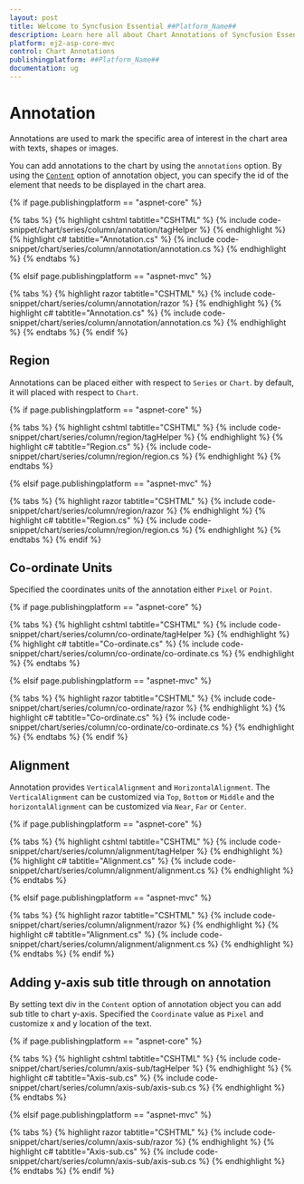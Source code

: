 ```yaml
---
layout: post
title: Welcome to Syncfusion Essential ##Platform_Name##
description: Learn here all about Chart Annotations of Syncfusion Essential ##Platform_Name## widgets based on HTML5 and jQuery.
platform: ej2-asp-core-mvc
control: Chart Annotations
publishingplatform: ##Platform_Name##
documentation: ug
---
```



# Annotation

Annotations are used to mark the specific area of interest in the chart area with texts, shapes or images.

<!-- markdownlint-disable MD033 -->

You can add annotations to the chart by using the <code>annotations</code> option. By using the
[`Content`](https://help.syncfusion.com/cr/aspnetcore-js2/Syncfusion.EJ2.Charts.ChartAnnotation.html#Syncfusion_EJ2_Charts_ChartAnnotation_Content) option of annotation object, you can specify
the id of the element that needs to be displayed in the chart area.

{% if page.publishingplatform == "aspnet-core" %}

{% tabs %}
{% highlight cshtml tabtitle="CSHTML" %}
{% include code-snippet/chart/series/column/annotation/tagHelper %}
{% endhighlight %}
{% highlight c# tabtitle="Annotation.cs" %}
{% include code-snippet/chart/series/column/annotation/annotation.cs %}
{% endhighlight %}
{% endtabs %}

{% elsif page.publishingplatform == "aspnet-mvc" %}

{% tabs %}
{% highlight razor tabtitle="CSHTML" %}
{% include code-snippet/chart/series/column/annotation/razor %}
{% endhighlight %}
{% highlight c# tabtitle="Annotation.cs" %}
{% include code-snippet/chart/series/column/annotation/annotation.cs %}
{% endhighlight %}
{% endtabs %}
{% endif %}



## Region

Annotations can be placed either with respect to `Series` or `Chart`. by default, it will placed with respect
to `Chart`.

{% if page.publishingplatform == "aspnet-core" %}

{% tabs %}
{% highlight cshtml tabtitle="CSHTML" %}
{% include code-snippet/chart/series/column/region/tagHelper %}
{% endhighlight %}
{% highlight c# tabtitle="Region.cs" %}
{% include code-snippet/chart/series/column/region/region.cs %}
{% endhighlight %}
{% endtabs %}

{% elsif page.publishingplatform == "aspnet-mvc" %}

{% tabs %}
{% highlight razor tabtitle="CSHTML" %}
{% include code-snippet/chart/series/column/region/razor %}
{% endhighlight %}
{% highlight c# tabtitle="Region.cs" %}
{% include code-snippet/chart/series/column/region/region.cs %}
{% endhighlight %}
{% endtabs %}
{% endif %}



## Co-ordinate Units

Specified the coordinates units of the annotation either `Pixel` or `Point`.

{% if page.publishingplatform == "aspnet-core" %}

{% tabs %}
{% highlight cshtml tabtitle="CSHTML" %}
{% include code-snippet/chart/series/column/co-ordinate/tagHelper %}
{% endhighlight %}
{% highlight c# tabtitle="Co-ordinate.cs" %}
{% include code-snippet/chart/series/column/co-ordinate/co-ordinate.cs %}
{% endhighlight %}
{% endtabs %}

{% elsif page.publishingplatform == "aspnet-mvc" %}

{% tabs %}
{% highlight razor tabtitle="CSHTML" %}
{% include code-snippet/chart/series/column/co-ordinate/razor %}
{% endhighlight %}
{% highlight c# tabtitle="Co-ordinate.cs" %}
{% include code-snippet/chart/series/column/co-ordinate/co-ordinate.cs %}
{% endhighlight %}
{% endtabs %}
{% endif %}



## Alignment

Annotation provides `VerticalAlignment` and `HorizontalAlignment`. The `VerticalAlignment` can be customized
via `Top`, `Bottom` or `Middle` and the `horizontalAlignment` can be customized via `Near`, `Far` or `Center`.

{% if page.publishingplatform == "aspnet-core" %}

{% tabs %}
{% highlight cshtml tabtitle="CSHTML" %}
{% include code-snippet/chart/series/column/alignment/tagHelper %}
{% endhighlight %}
{% highlight c# tabtitle="Alignment.cs" %}
{% include code-snippet/chart/series/column/alignment/alignment.cs %}
{% endhighlight %}
{% endtabs %}

{% elsif page.publishingplatform == "aspnet-mvc" %}

{% tabs %}
{% highlight razor tabtitle="CSHTML" %}
{% include code-snippet/chart/series/column/alignment/razor %}
{% endhighlight %}
{% highlight c# tabtitle="Alignment.cs" %}
{% include code-snippet/chart/series/column/alignment/alignment.cs %}
{% endhighlight %}
{% endtabs %}
{% endif %}



## Adding y-axis sub title through on annotation

By setting text div in the `Content` option of annotation object you can add sub title to chart y-axis. Specified the
`Coordinate` value as `Pixel` and customize x and y location of the text.

{% if page.publishingplatform == "aspnet-core" %}

{% tabs %}
{% highlight cshtml tabtitle="CSHTML" %}
{% include code-snippet/chart/series/column/axis-sub/tagHelper %}
{% endhighlight %}
{% highlight c# tabtitle="Axis-sub.cs" %}
{% include code-snippet/chart/series/column/axis-sub/axis-sub.cs %}
{% endhighlight %}
{% endtabs %}

{% elsif page.publishingplatform == "aspnet-mvc" %}

{% tabs %}
{% highlight razor tabtitle="CSHTML" %}
{% include code-snippet/chart/series/column/axis-sub/razor %}
{% endhighlight %}
{% highlight c# tabtitle="Axis-sub.cs" %}
{% include code-snippet/chart/series/column/axis-sub/axis-sub.cs %}
{% endhighlight %}
{% endtabs %}
{% endif %}

